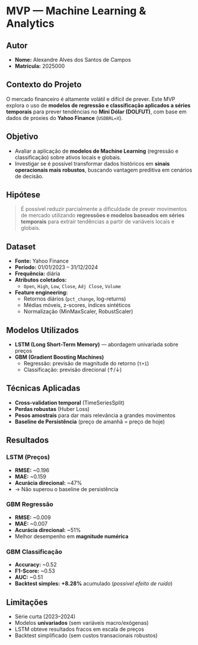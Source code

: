 # MVP — Machine Learning & Analytics

## Autor  
- **Nome:** Alexandre Alves dos Santos de Campos  
- **Matrícula:** 2025000  

## Contexto do Projeto  
O mercado financeiro é altamente volátil e difícil de prever. Este MVP explora o uso de **modelos de regressão e classificação aplicados a séries temporais** para prever tendências no **Mini Dólar (DOLFUT)**, com base em dados de proxies do **Yahoo Finance** (`USDBRL=X`).  

## Objetivo
- Avaliar a aplicação de **modelos de Machine Learning** (regressão e classificação) sobre ativos locais e globais.  
- Investigar se é possível transformar dados históricos em **sinais operacionais mais robustos**, buscando vantagem preditiva em cenários de decisão.  

## Hipótese  
> É possível reduzir parcialmente a dificuldade de prever movimentos de mercado utilizando **regressões e modelos baseados em séries temporais** para extrair tendências a partir de variáveis locais e globais.  

## Dataset
- **Fonte:** Yahoo Finance  
- **Período:** 01/01/2023 – 31/12/2024  
- **Frequência:** diária  
- **Atributos coletados:**  
  - `Open`, `High`, `Low`, `Close`, `Adj Close`, `Volume`  
- **Feature engineering:**  
  - Retornos diários (`pct_change`, log-returns)  
  - Médias móveis, z-scores, índices sintéticos  
  - Normalização (MinMaxScaler, RobustScaler)  

## Modelos Utilizados
- **LSTM (Long Short-Term Memory)** — abordagem univariada sobre preços  
- **GBM (Gradient Boosting Machines)**  
  - Regressão: previsão de magnitude do retorno (`t+1`)  
  - Classificação: previsão direcional (↑/↓)  

## Técnicas Aplicadas  
- **Cross-validation temporal** (TimeSeriesSplit)  
- **Perdas robustas** (Huber Loss)  
- **Pesos amostrais** para dar mais relevância a grandes movimentos  
- **Baseline de Persistência** (preço de amanhã = preço de hoje)  

## Resultados

### LSTM (Preços)  
- **RMSE:** ~0.196  
- **MAE:** ~0.159  
- **Acurácia direcional:** ~47%  
- → Não superou o baseline de persistência  

### GBM Regressão  
- **RMSE:** ~0.009  
- **MAE:** ~0.007  
- **Acurácia direcional:** ~51%  
- Melhor desempenho em **magnitude numérica**  

### GBM Classificação  
- **Accuracy:** ~0.52  
- **F1-Score:** ~0.53  
- **AUC:** ~0.51  
- **Backtest simples:** **+8.28%** acumulado (*possível efeito de ruído*)  


## Limitações
- Série curta (2023–2024)  
- Modelos **univariados** (sem variáveis macro/exógenas)  
- LSTM obteve resultados fracos em escala de preços  
- Backtest simplificado (sem custos transacionais robustos)  
